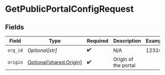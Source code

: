 # GetPublicPortalConfigRequest


## Fields

| Field                                                        | Type                                                         | Required                                                     | Description                                                  | Example                                                      |
| ------------------------------------------------------------ | ------------------------------------------------------------ | ------------------------------------------------------------ | ------------------------------------------------------------ | ------------------------------------------------------------ |
| `org_id`                                                     | *Optional[str]*                                              | :heavy_check_mark:                                           | N/A                                                          | 12324                                                        |
| `origin`                                                     | [Optional[shared.Origin]](undefined/models/shared/origin.md) | :heavy_check_mark:                                           | Origin of the portal                                         |                                                              |